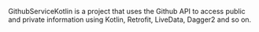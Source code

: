 GithubServiceKotlin is a project that uses the Github API to access public and private information using Kotlin, Retrofit, LiveData, Dagger2 and so on.
